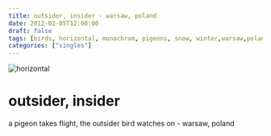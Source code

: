 ```yaml
---
title: outsider, insider - warsaw, poland
date: 2012-02-05T12:00:00
draft: false
tags: [birds, horizontal, monochrom, pigeons, snow, winter,warsaw,poland]
categories: ["singles"]
---
```

![horizontal](/p/sbr-20120205-15105021207.jpg)
<!--more-->
# outsider, insider
a pigeon takes flight, the outsider bird watches on - warsaw, poland
